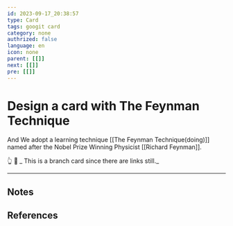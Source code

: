 ```yaml
---
id: 2023-09-17_20:38:57
type: Card
tags: googit card
category: none
authrized: false
language: en
icon: none
parent: [[]]
next: [[]]
pre: [[]]
---
```

# Design a card with The Feynman Technique

And We adopt a learning technique [[The Feynman Technique(doing)]]  named after the Nobel Prize Winning Physicist [[Richard Feynman]].

👆 👀 _ This is a branch card since there are links still._

---

## Notes

## References